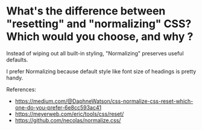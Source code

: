 # What's the difference between "resetting" and "normalizing" CSS? Which would you choose, and why ?
Instead of wiping out all built-in styling, "Normalizing" preserves useful defaults.

I prefer Normalizing because default style like font size of headings is pretty handy.

References:
 - https://medium.com/@DaphneWatson/css-normalize-css-reset-which-one-do-you-prefer-6e8cc593ac41
 - https://meyerweb.com/eric/tools/css/reset/
 - https://github.com/necolas/normalize.css/
